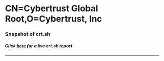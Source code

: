 # CN=Cybertrust Global Root,O=Cybertrust\, Inc
### Snapshot of crt.sh
##### Click [here](https://crt.sh/?q=Serial_04000000000126943401B0) for a live crt.sh report

---
